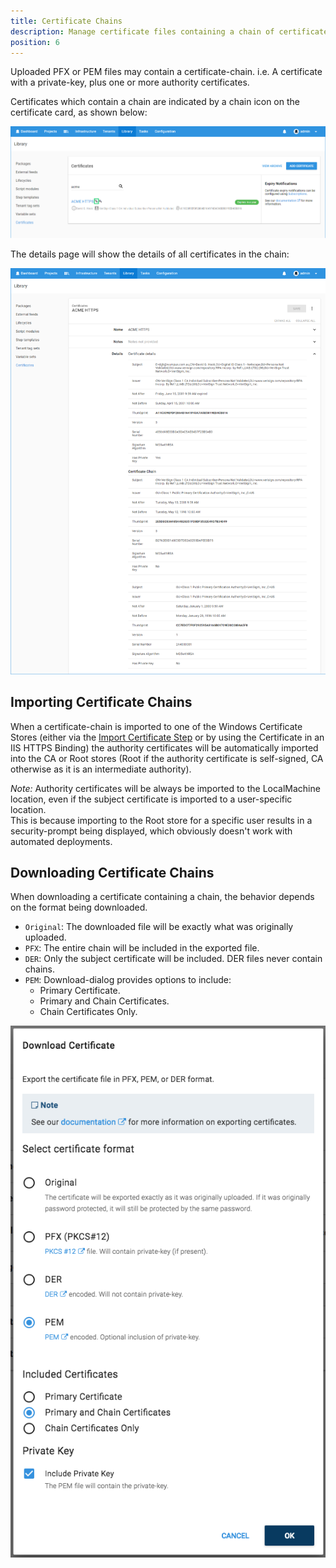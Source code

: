 ```yaml
---
title: Certificate Chains
description: Manage certificate files containing a chain of certificates
position: 6
---
```


Uploaded PFX or PEM files may contain a certificate-chain. i.e. A certificate with a private-key, plus one or more authority certificates.

Certificates which contain a chain are indicated by a chain icon on the certificate card, as shown below:

![](certificate-chain-card.png "width=500")

The details page will show the details of all certificates in the chain:

![](certificate-chain-details.png "width=500")

## Importing Certificate Chains

When a certificate-chain is imported to one of the Windows Certificate Stores (either via the [Import Certificate Step](import-certificate-step.md) or by using the Certificate in an IIS HTTPS Binding) the authority certificates will be automatically imported into the CA or Root stores (Root if the authority certificate is self-signed, CA otherwise as it is an intermediate authority).   

_Note:_  Authority certificates will be always be imported to the LocalMachine location, even if the subject certificate is imported to a user-specific location.  
This is because importing to the Root store for a specific user results in a security-prompt being displayed, which obviously doesn't work with automated deployments.   

## Downloading Certificate Chains

When downloading a certificate containing a chain, the behavior depends on the format being downloaded.

- `Original`: The downloaded file will be exactly what was originally uploaded.
- `PFX`: The entire chain will be included in the exported file.
- `DER`: Only the subject certificate will be included.  DER files never contain chains.
- `PEM`: Download-dialog provides options to include:
   - Primary Certificate.
   - Primary and Chain Certificates.
   - Chain Certificates Only.

![Download Chain in PEM format dialog](download-pem-chain.png "width=500")
